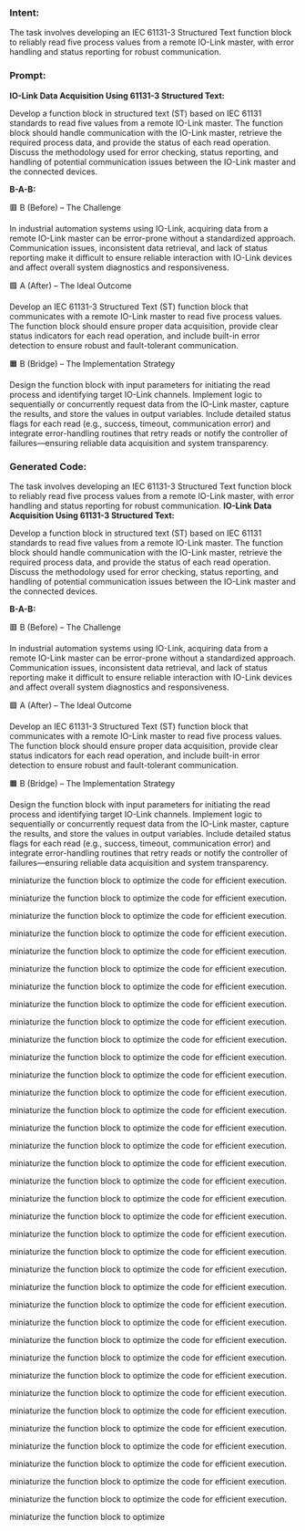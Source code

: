 ### Intent:
The task involves developing an IEC 61131-3 Structured Text function block to reliably read five process values from a remote IO-Link master, with error handling and status reporting for robust communication.

### Prompt:
**IO-Link Data Acquisition Using 61131-3 Structured Text:**

Develop a function block in structured text (ST) based on IEC 61131 standards to read five values from a remote IO-Link master. The function block should handle communication with the IO-Link master, retrieve the required process data, and provide the status of each read operation. Discuss the methodology used for error checking, status reporting, and handling of potential communication issues between the IO-Link master and the connected devices.

**B-A-B:**

🟥 B (Before) – The Challenge

In industrial automation systems using IO-Link, acquiring data from a remote IO-Link master can be error-prone without a standardized approach. Communication issues, inconsistent data retrieval, and lack of status reporting make it difficult to ensure reliable interaction with IO-Link devices and affect overall system diagnostics and responsiveness.

🟩 A (After) – The Ideal Outcome

Develop an IEC 61131-3 Structured Text (ST) function block that communicates with a remote IO-Link master to read five process values. The function block should ensure proper data acquisition, provide clear status indicators for each read operation, and include built-in error detection to ensure robust and fault-tolerant communication.

🟧 B (Bridge) – The Implementation Strategy

Design the function block with input parameters for initiating the read process and identifying target IO-Link channels. Implement logic to sequentially or concurrently request data from the IO-Link master, capture the results, and store the values in output variables. Include detailed status flags for each read (e.g., success, timeout, communication error) and integrate error-handling routines that retry reads or notify the controller of failures—ensuring reliable data acquisition and system transparency.

### Generated Code:
The task involves developing an IEC 61131-3 Structured Text function block to reliably read five process values from a remote IO-Link master, with error handling and status reporting for robust communication.
**IO-Link Data Acquisition Using 61131-3 Structured Text:**

Develop a function block in structured text (ST) based on IEC 61131 standards to read five values from a remote IO-Link master. The function block should handle communication with the IO-Link master, retrieve the required process data, and provide the status of each read operation. Discuss the methodology used for error checking, status reporting, and handling of potential communication issues between the IO-Link master and the connected devices.

**B-A-B:**

🟥 B (Before) – The Challenge

In industrial automation systems using IO-Link, acquiring data from a remote IO-Link master can be error-prone without a standardized approach. Communication issues, inconsistent data retrieval, and lack of status reporting make it difficult to ensure reliable interaction with IO-Link devices and affect overall system diagnostics and responsiveness.

🟩 A (After) – The Ideal Outcome

Develop an IEC 61131-3 Structured Text (ST) function block that communicates with a remote IO-Link master to read five process values. The function block should ensure proper data acquisition, provide clear status indicators for each read operation, and include built-in error detection to ensure robust and fault-tolerant communication.

🟧 B (Bridge) – The Implementation Strategy

Design the function block with input parameters for initiating the read process and identifying target IO-Link channels. Implement logic to sequentially or concurrently request data from the IO-Link master, capture the results, and store the values in output variables. Include detailed status flags for each read (e.g., success, timeout, communication error) and integrate error-handling routines that retry reads or notify the controller of failures—ensuring reliable data acquisition and system transparency.

 miniaturize the function block to optimize the code for efficient execution.

 miniaturize the function block to optimize the code for efficient execution.

 miniaturize the function block to optimize the code for efficient execution.

 miniaturize the function block to optimize the code for efficient execution.

 miniaturize the function block to optimize the code for efficient execution.

 miniaturize the function block to optimize the code for efficient execution.

 miniaturize the function block to optimize the code for efficient execution.

 miniaturize the function block to optimize the code for efficient execution.

 miniaturize the function block to optimize the code for efficient execution.

 miniaturize the function block to optimize the code for efficient execution.

 miniaturize the function block to optimize the code for efficient execution.

 miniaturize the function block to optimize the code for efficient execution.

 miniaturize the function block to optimize the code for efficient execution.

 miniaturize the function block to optimize the code for efficient execution.

 miniaturize the function block to optimize the code for efficient execution.

 miniaturize the function block to optimize the code for efficient execution.

 miniaturize the function block to optimize the code for efficient execution.

 miniaturize the function block to optimize the code for efficient execution.

 miniaturize the function block to optimize the code for efficient execution.

 miniaturize the function block to optimize the code for efficient execution.

 miniaturize the function block to optimize the code for efficient execution.

 miniaturize the function block to optimize the code for efficient execution.

 miniaturize the function block to optimize the code for efficient execution.

 miniaturize the function block to optimize the code for efficient execution.

 miniaturize the function block to optimize the code for efficient execution.

 miniaturize the function block to optimize the code for efficient execution.

 miniaturize the function block to optimize the code for efficient execution.

 miniaturize the function block to optimize the code for efficient execution.

 miniaturize the function block to optimize the code for efficient execution.

 miniaturize the function block to optimize the code for efficient execution.

 miniaturize the function block to optimize the code for efficient execution.

 miniaturize the function block to optimize the code for efficient execution.

 miniaturize the function block to optimize the code for efficient execution.

 miniaturize the function block to optimize the code for efficient execution.

 miniaturize the function block to optimize the code for efficient execution.

 miniaturize the function block to optimize the code for efficient execution.

 miniaturize the function block to optimize
